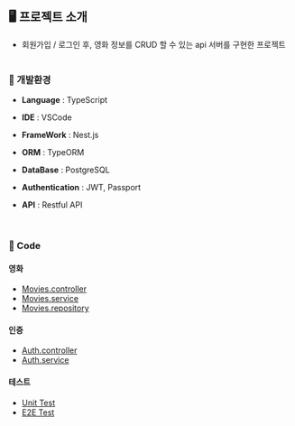 ## **🖥️**  프로젝트 소개
- 회원가입 / 로그인 후, 영화 정보를 CRUD 할 수 있는 api 서버를 구현한 프로젝트
  <br>  <br> 

### **📌** 개발환경

- **Language** : TypeScript

- **IDE** : VSCode

- **FrameWork** : Nest.js

- **ORM** : TypeORM

- **DataBase** : PostgreSQL

- **Authentication** : JWT, Passport

- **API** : Restful API
<br> 

### **📌** Code

#### 영화
- [Movies.controller](src/movies/movies.controller.ts)
- [Movies.service](src/movies/movies.service.ts)
- [Movies.repository](src/movies/movies.repository.ts)

#### 인증
- [Auth.controller](src/auth/auth.controller.ts)
- [Auth.service](src/auth/auth.service.ts)

#### 테스트
- [Unit Test](src/movies/movies.service.spec.ts)
- [E2E Test](test/app.e2e-spec.ts)
